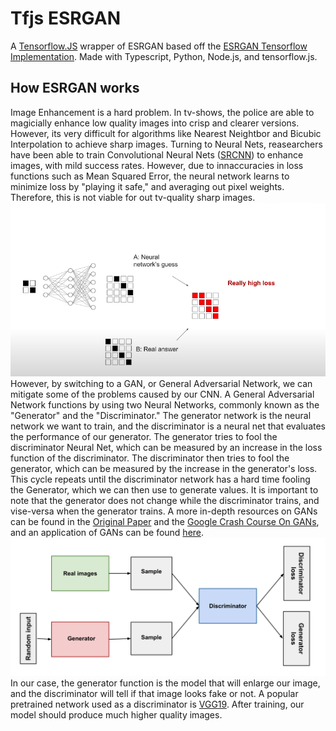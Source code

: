 # Tfjs ESRGAN
A [Tensorflow.JS](https://tensorflow.com/js) wrapper of ESRGAN based off the [ESRGAN Tensorflow Implementation](https://github.com/captain-pool/GSOC/tree/master/E2_ESRGAN). Made with Typescript, Python, Node.js, and tensorflow.js.

## How ESRGAN works
Image Enhancement is a hard problem. In tv-shows, the police are able to magicially enhance low quality images into crisp and clearer versions. However, its very difficult for algorithms like Nearest Neightbor and Bicubic Interpolation to achieve sharp images. Turning to Neural Nets, reasearchers have been able to train Convolutional Neural Nets ([SRCNN](https://arxiv.org/abs/1501.00092)) to enhance images, with mild success rates. However, due to innaccuracies in loss functions such as Mean Squared Error, the neural network learns to minimize loss by "playing it safe," and averaging out pixel weights. Therefore, this is not viable for out tv-quality sharp images. ![](./docs/images/CNN.png) However, by switching to a GAN, or General Adversarial Network, we can mitigate some of the problems caused by our CNN. A General Adversarial Network functions by using two Neural Networks, commonly known as the "Generator" and the "Discriminator." The generator network is the neural network we want to train, and the discriminator is a neural net that evaluates the performance of our generator. The generator tries to fool the discriminator Neural Net, which can be measured by an increase in the loss function of the discriminator. The discriminator then tries to fool the generator, which can be measured by the increase in the generator's loss. This cycle repeats until the discriminator network has a hard time fooling the Generator, which we can then use to generate values. It is important to note that the generator does not change while the discriminator trains, and vise-versa when the generator trains. A more in-depth resources on GANs can be found in the [Original Paper](https://arxiv.org/abs/1406.2661) and the [Google Crash Course On GANs](https://developers.google.com/machine-learning/gan/generative), and an application of GANs can be found [here](https://www.tensorflow.org/tutorials/generative/dcgan#what_are_gans).![](./docs/images/gan_diagram.svg) In our case, the generator function is the model that will enlarge our image, and the discriminator will tell if that image looks fake or not. A popular pretrained network used as a discriminator is [VGG19](https://www.kaggle.com/keras/vgg19/home). After training, our model should produce much higher quality images. 